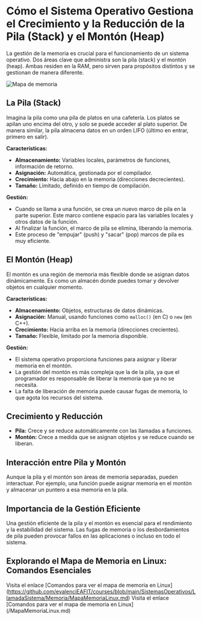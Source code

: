 # Cómo el Sistema Operativo Gestiona el Crecimiento y la Reducción de la Pila (Stack) y el Montón (Heap)

La gestión de la memoria es crucial para el funcionamiento de un sistema operativo. Dos áreas clave que administra son la pila (stack) y el montón (heap). Ambas residen en la RAM, pero sirven para propósitos distintos y se gestionan de manera diferente.

![Mapa de memoria](https://upload.wikimedia.org/wikipedia/commons/thumb/2/29/Linux_Virtual_Memory_Layout_64bit.svg/800px-Linux_Virtual_Memory_Layout_64bit.svg.png)

## La Pila (Stack)

Imagina la pila como una pila de platos en una cafetería. Los platos se apilan uno encima del otro, y solo se puede acceder al plato superior. De manera similar, la pila almacena datos en un orden LIFO (último en entrar, primero en salir).

**Características:**

* **Almacenamiento:** Variables locales, parámetros de funciones, información de retorno.
* **Asignación:** Automática, gestionada por el compilador.
* **Crecimiento:** Hacia abajo en la memoria (direcciones decrecientes).
* **Tamaño:** Limitado, definido en tiempo de compilación.

**Gestión:**

* Cuando se llama a una función, se crea un nuevo marco de pila en la parte superior. Este marco contiene espacio para las variables locales y otros datos de la función.
* Al finalizar la función, el marco de pila se elimina, liberando la memoria.
* Este proceso de "empujar" (push) y "sacar" (pop) marcos de pila es muy eficiente.

## El Montón (Heap)

El montón es una región de memoria más flexible donde se asignan datos dinámicamente. Es como un almacén donde puedes tomar y devolver objetos en cualquier momento.

**Características:**

* **Almacenamiento:** Objetos, estructuras de datos dinámicas.
* **Asignación:** Manual, usando funciones como `malloc()` (en C) o `new` (en C++).
* **Crecimiento:** Hacia arriba en la memoria (direcciones crecientes).
* **Tamaño:** Flexible, limitado por la memoria disponible.

**Gestión:**

* El sistema operativo proporciona funciones para asignar y liberar memoria en el montón.
* La gestión del montón es más compleja que la de la pila, ya que el programador es responsable de liberar la memoria que ya no se necesita.
* La falta de liberación de memoria puede causar fugas de memoria, lo que agota los recursos del sistema.

## Crecimiento y Reducción

* **Pila:** Crece y se reduce automáticamente con las llamadas a funciones.
* **Montón:** Crece a medida que se asignan objetos y se reduce cuando se liberan.

## Interacción entre Pila y Montón

Aunque la pila y el montón son áreas de memoria separadas, pueden interactuar. Por ejemplo, una función puede asignar memoria en el montón y almacenar un puntero a esa memoria en la pila.

## Importancia de la Gestión Eficiente

Una gestión eficiente de la pila y el montón es esencial para el rendimiento y la estabilidad del sistema. Las fugas de memoria o los desbordamientos de pila pueden provocar fallos en las aplicaciones o incluso en todo el sistema.

## Explorando el Mapa de Memoria en Linux: Comandos Esenciales

Visita el enlace [Comandos para ver el mapa de memoria en Linux] (https://github.com/evalenciEAFIT/courses/blob/main/SistemasOperativos/LlamadaSistema/Memoria/MapaMemoriaLinux.md)
Visita el enlace [Comandos para ver el mapa de memoria en Linux] (/MapaMemoriaLinux.md)
